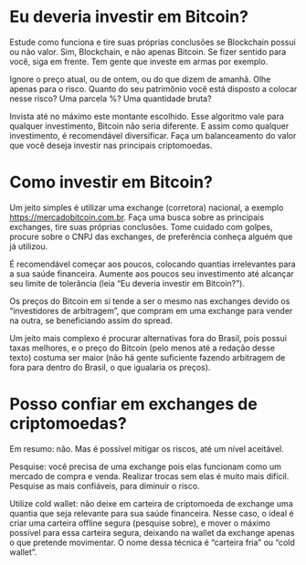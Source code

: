 # Eu deveria investir em Bitcoin?

Estude como funciona e tire suas próprias conclusões se Blockchain possui ou não valor. Sim, Blockchain, e não apenas Bitcoin. Se fizer sentido para você, siga em frente. Tem gente que investe em armas por exemplo.

Ignore o preço atual, ou de ontem, ou do que dizem de amanhã.
Olhe apenas para o risco. Quanto do seu patrimônio você está disposto a colocar nesse risco? Uma parcela %? Uma quantidade bruta?

Invista até no máximo este montante escolhido. Esse algoritmo vale para qualquer investimento, Bitcoin não seria diferente. E assim como qualquer investimento, é recomendável diversificar. Faça um balanceamento do valor que você deseja investir nas principais criptomoedas.

# Como investir em Bitcoin?

Um jeito simples é utilizar uma exchange (corretora) nacional, a exemplo https://mercadobitcoin.com.br.
Faça uma busca sobre as principais exchanges, tire suas próprias conclusões. Tome cuidado com golpes, procure sobre o CNPJ das exchanges, de preferência conheça alguém que já utilizou.

É recomendável começar aos poucos, colocando quantias irrelevantes para a sua saúde financeira. Aumente aos poucos seu investimento até alcançar seu limite de tolerância (leia “Eu deveria investir em Bitcoin?”).

Os preços do Bitcoin em si tende a ser o mesmo nas exchanges devido os “investidores de arbitragem”, que compram em uma exchange para vender na outra, se beneficiando assim do spread.

Um jeito mais complexo é procurar alternativas fora do Brasil, pois possui taxas melhores, e o preço do Bitcoin (pelo menos até a redação desse texto) costuma ser maior (não há gente suficiente fazendo arbitragem de fora para dentro do Brasil, o que igualaria os preços).

# Posso confiar em exchanges de criptomoedas?

Em resumo: não.
Mas é possível mitigar os riscos, até um nível aceitável.

Pesquise: você precisa de uma exchange pois elas funcionam como um mercado de compra e venda. Realizar trocas sem elas é muito mais difícil. Pesquise as mais confiáveis, para diminuir o risco.

Utilize cold wallet: não deixe em carteira de criptomoeda de exchange uma quantia que seja relevante para sua saúde financeira. Nesse caso, o ideal é criar uma carteira offline segura (pesquise sobre), e mover o máximo possível para essa carteira segura, deixando na wallet da exchange apenas o que pretende movimentar. O nome dessa técnica é “carteira fria” ou “cold wallet”.
